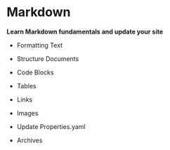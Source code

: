 # Markdown

<b>Learn Markdown fundamentals and update your site</b>

- Formatting Text


- Structure Documents


- Code Blocks


- Tables


- Links


- Images


- Update Properties.yaml


- Archives